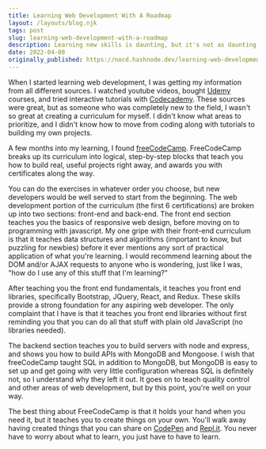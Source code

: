 ```yaml
---
title: Learning Web Development With A Roadmap
layout: /layouts/blog.njk
tags: post
slug: learning-web-development-with-a-roadmap
description: Learning new skills is daunting, but it's not as daunting as it sounds.
date: 2022-04-08
originally_published: https://nocd.hashnode.dev/learning-web-development-with-a-roadmap
---
```


When I started learning web development, I was getting my information from all different sources. I watched youtube videos, bought [Udemy](https://udemy.com) courses, and tried interactive tutorials with [Codecademy](https://codecademy.com). These sources were great, but as someone who was completely new to the field, I wasn't so great at creating a curriculum for myself. I didn't know what areas to prioritize, and I didn't know how to move from coding along with tutorials to building my own projects.

A few months into my learning, I found [freeCodeCamp](https://freecodecamp.org). FreeCodeCamp breaks up its curriculum into logical, step-by-step blocks that teach you how to build real, useful projects right away, and awards you with certificates along the way.

You can do the exercises in whatever order you choose, but new developers would be well served to start from the beginning. The web development portion of the curriculum (the first 6 certifications) are broken up into two sections: front-end and back-end. The front end section teaches you the basics of responsive web design, before moving on to programming with javascript. My one gripe with their front-end curriculum is that it teaches data structures and algorithms (important to know, but puzzling for newbies) before it ever mentions any sort of practical application of what you're learning. I would recommend learning about the DOM and/or AJAX requests to anyone who is wondering, just like I was, "how do I use any of this stuff that I'm learning?"

After teaching you the front end fundamentals, it teaches you front end libraries, specifically Bootstrap, JQuery, React, and Redux. These skills provide a strong foundation for any aspiring web developer. The only complaint that I have is that it teaches you front end libraries without first reminding you that you can do all that stuff with plain old JavaScript (no libraries needed).

The backend section teaches you to build servers with node and express, and shows you how to build APIs with MongoDB and Mongoose. I wish that freeCodeCamp taught SQL in addition to MongoDB, but MongoDB is easy to set up and get going with very little configuration whereas SQL is definitely not, so I understand why they left it out. It goes on to teach quality control and other areas of web development, but by this point, you're well on your way.

The best thing about FreeCodeCamp is that it holds your hand when you need it, but it teaches you to create things on your own. You'll walk away having created things that you can share on [CodePen](https://codepen.io) and [Repl.it](https://repl.it). You never have to worry about what to learn, you just have to have to learn.
